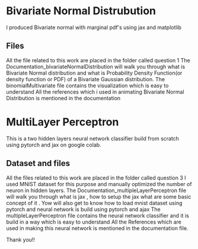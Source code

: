 # Bivariate Normal Distrubution
I produced Bivariate normal with marginal pdf's using jax and matplotlib
## Files
All the file related to this work are placed in the folder called question 1
The Documentation_bivariateNormalDistribution will walk you through what is Bivariate Normal distribution and what is Probability Density Function(or density function or PDF) of a Bivariate Gaussian distribution.
The binomialMultivariate file contains the visualization which is easy to understand
All the references which i used in animating Bivariate Normal Distribution is mentioned in the documentation

# MultiLayer Perceptron
This is a two hidden layers neural network classifier build from scratch using pytorch and jax on google colab.
## Dataset and files
All the files related to this work are placed in the folder called question 3
I used MNIST dataset for this purpose and manually optimized the number of neuron in hidden layers.
The Documentation_multipleLayerPerceptron file will walk you through what is jax , how to setup the jax what are some basic concept of it . Yow will also get to know how to load mnist dataset using pytorch and neural network is build using pytorch and ajax
The multipleLayerPerceptron file contains the neural network classifier and it is build in a way which is easy to understand
All the References which are used in making this neural network is mentioned in the documentation file.

Thank you!!
